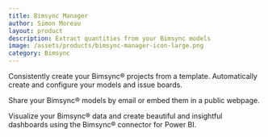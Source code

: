 ```yaml
---
title: Bimsync Manager
author: Simon Moreau
layout: product
description: Extract quantities from your Bimsync models
image: /assets/products/bimsync-manager-icon-large.png
category: Bimsync
---
```


Consistently create your Bimsync® projects from a template. Automatically create and configure your models and issue boards.

Share your Bimsync® models by email or embed them in a public webpage.

Visualize your Bimsync® data and create beautiful and insightful dashboards using the Bimsync® connector for Power BI.